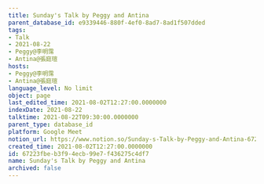 ```yaml
---
title: Sunday's Talk by Peggy and Antina
parent_database_id: e9339446-880f-4ef0-8ad7-8ad1f507dded
tags:
- Talk
- 2021-08-22
- Peggy@李明霈
- Antina@張庭瑄
hosts:
- Peggy@李明霈
- Antina@張庭瑄
language_level: No limit
object: page
last_edited_time: 2021-08-02T12:27:00.0000000
indexDate: 2021-08-22
talktime: 2021-08-22T09:30:00.0000000
parent_type: database_id
platform: Google Meet
notion_url: https://www.notion.so/Sunday-s-Talk-by-Peggy-and-Antina-67223fbeb3f94ecb99e7f436275c4df7
created_time: 2021-08-02T12:27:00.0000000
id: 67223fbe-b3f9-4ecb-99e7-f436275c4df7
name: Sunday's Talk by Peggy and Antina
archived: false
---
```







